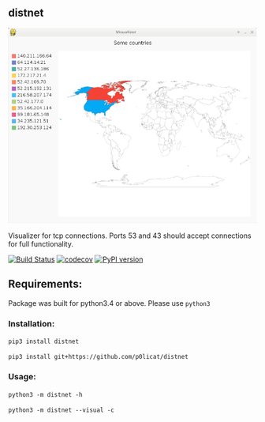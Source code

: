 ## distnet

![screenshot](/Documentation/Images/appearance.png)

Visualizer for tcp connections. Ports 53 and 43 should accept connections for full functionality.

[![Build Status](https://travis-ci.org/p0licat/distnet.svg?branch=develop_outputfile)](https://travis-ci.org/p0licat/distnet)
[![codecov](https://codecov.io/gh/p0licat/distnet/branch/develop_outputfile/graph/badge.svg)](https://codecov.io/gh/p0licat/distnet)
[![PyPI version](https://badge.fury.io/py/distnet.svg)](https://badge.fury.io/py/distnet)


## Requirements:

  Package was built for python3.4 or above. Please use `python3`

### Installation:

  `pip3 install distnet`

  `pip3 install git+https://github.com/p0licat/distnet`

### Usage:

  `python3 -m distnet -h`

  `python3 -m distnet --visual -c`
